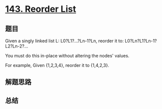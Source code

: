 # [143. Reorder List](https://leetcode.com/problems/reorder-list/)

## 题目

        
Given a singly linked list L: L0?L1?…?Ln-1?Ln,
reorder it to: L0?Ln?L1?Ln-1?L2?Ln-2?…


You must do this in-place without altering the nodes' values.


For example,
Given {1,2,3,4}, reorder it to {1,4,2,3}.

      

## 解题思路


## 总结


